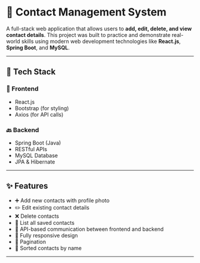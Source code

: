 # 📇 Contact Management System

A full-stack web application that allows users to **add, edit, delete, and view contact details**. This project was built to practice and demonstrate real-world skills using modern web development technologies like **React.js**, **Spring Boot**, and **MySQL**.

---

## 🔧 Tech Stack

### 🚀 Frontend
- React.js
- Bootstrap (for styling)
- Axios (for API calls)

### 🔙 Backend
- Spring Boot (Java)
- RESTful APIs
- MySQL Database
- JPA & Hibernate

---

## ✨ Features

- ➕ Add new contacts with profile photo
- ✏️ Edit existing contact details
- ❌ Delete contacts
- 📜 List all saved contacts
- 📶 API-based communication between frontend and backend
- 📱 Fully responsive design
- 🔢 Pagination
- 🧾 Sorted contacts by name

---
